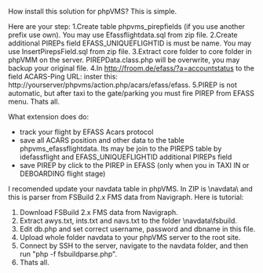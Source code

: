 How install this solution for phpVMS? This is simple.

Here are your step:
1.Create table phpvms_pirepfields (if you use another prefix use own). You may use Efassflightdata.sql from zip file.
2.Create additional PIREPs field EFASS_UNIQUEFLIGHTID is must be name. You may use InsertPirepsField.sql from zip file.
3.Extract core folder to core folder in phpVMM on the server. PIREPData.class.php will be overwrite, you may backup your original file.
4.In http://froom.de/efass/?a=accountstatus to the field ACARS-Ping URL: inster this: http://yourserver/phpvms/action.php/acars/efass/efass.
5.PIREP is not automatic, but after taxi to the gate/parking you must fire PIREP from EFASS menu.
Thats all.

What extension does do:
- track your flight by EFASS Acars protocol
- save all ACARS position and other data to the table phpvms_efassflightdata. Its may be join to the PIREPS table by idefassflight and EFASS_UNIQUEFLIGHTID additional PIREPs field
- save PIREP by click to the PIREP in EFASS (only when you in TAXI IN or DEBOARDING flight stage) 

I recomended update your navdata table in phpVMS. In ZIP is \navdata\ and this is parser from FSBuild 2.x FMS data from Navigraph.
Here is tutorial:
1. Download FSBuild 2.x FMS data from Navigraph.
2. Extract awys.txt, ints.txt and navs.txt to the folder \navdata\fsbuild\.
3. Edit db.php and set correct username, password and dbname in this file.
4. Upload whole folder navdata to your phpVMS server to the root site.
5. Connect by SSH to the server, navigate to the navdata folder, and then run "php -f fsbuildparse.php".
6. Thats all.
